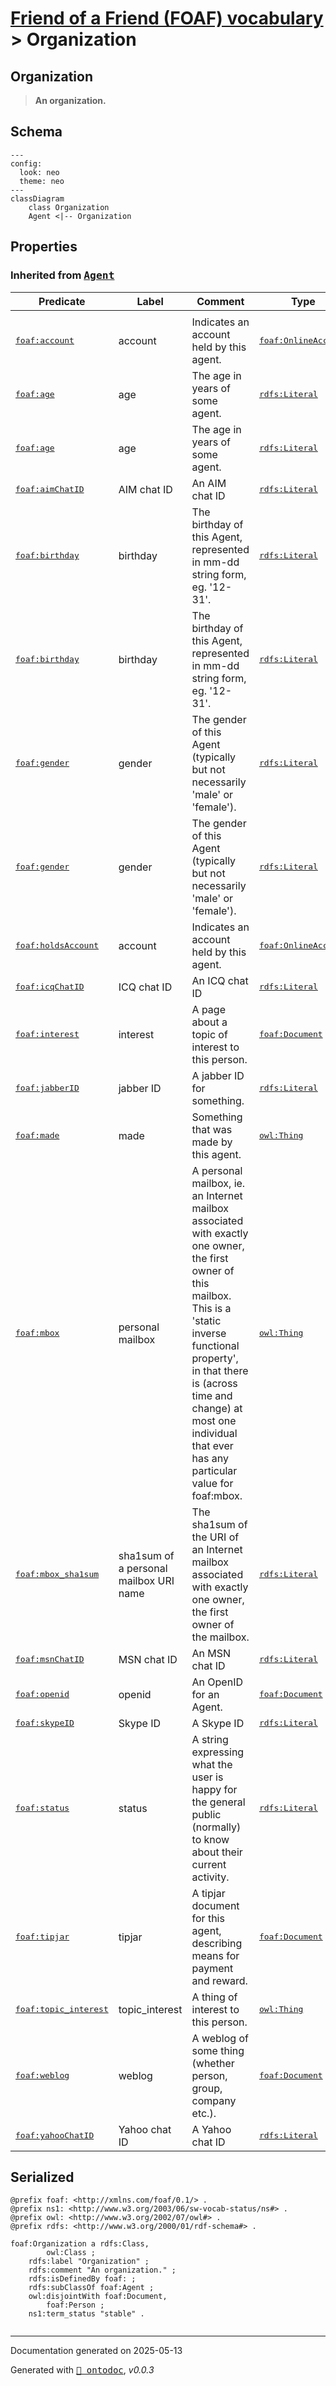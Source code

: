 # [Friend of a Friend (FOAF) vocabulary](../homepage.md) > Organization

## Organization

> **An organization.**

## Schema

```mermaid
---
config:
  look: neo
  theme: neo
---
classDiagram
    class Organization
    Agent <|-- Organization
```

## Properties

  
### Inherited from <kbd>[**Agent**](../class/Agent.md.md)</kbd>
| Predicate | Label | Comment | Type |
| -------------------------------- | -------------------------------- | ------------------------------------ | ---- |
| |
|<kbd>[foaf:account](../property/account.md)</kbd> | account | Indicates an account held by this agent. |<kbd>[foaf:OnlineAccount](../class/OnlineAccount.md)</kbd> | |
|<kbd>[foaf:age](../property/age.md)</kbd> | age | The age in years of some agent. |<kbd>[rdfs:Literal](<http://www.w3.org/2000/01/rdf-schema#Literal>)</kbd> | |
|<kbd>[foaf:age](../property/age.md)</kbd> | age | The age in years of some agent. |<kbd>[rdfs:Literal](<http://www.w3.org/2000/01/rdf-schema#Literal>)</kbd> | |
|<kbd>[foaf:aimChatID](../property/aimChatID.md)</kbd> | AIM chat ID | An AIM chat ID |<kbd>[rdfs:Literal](<http://www.w3.org/2000/01/rdf-schema#Literal>)</kbd> | |
|<kbd>[foaf:birthday](../property/birthday.md)</kbd> | birthday | The birthday of this Agent, represented in mm-dd string form, eg. '12-31'. |<kbd>[rdfs:Literal](<http://www.w3.org/2000/01/rdf-schema#Literal>)</kbd> | |
|<kbd>[foaf:birthday](../property/birthday.md)</kbd> | birthday | The birthday of this Agent, represented in mm-dd string form, eg. '12-31'. |<kbd>[rdfs:Literal](<http://www.w3.org/2000/01/rdf-schema#Literal>)</kbd> | |
|<kbd>[foaf:gender](../property/gender.md)</kbd> | gender | The gender of this Agent (typically but not necessarily 'male' or 'female'). |<kbd>[rdfs:Literal](<http://www.w3.org/2000/01/rdf-schema#Literal>)</kbd> | |
|<kbd>[foaf:gender](../property/gender.md)</kbd> | gender | The gender of this Agent (typically but not necessarily 'male' or 'female'). |<kbd>[rdfs:Literal](<http://www.w3.org/2000/01/rdf-schema#Literal>)</kbd> | |
|<kbd>[foaf:holdsAccount](../property/holdsAccount.md)</kbd> | account | Indicates an account held by this agent. |<kbd>[foaf:OnlineAccount](../class/OnlineAccount.md)</kbd> | |
|<kbd>[foaf:icqChatID](../property/icqChatID.md)</kbd> | ICQ chat ID | An ICQ chat ID |<kbd>[rdfs:Literal](<http://www.w3.org/2000/01/rdf-schema#Literal>)</kbd> | |
|<kbd>[foaf:interest](../property/interest.md)</kbd> | interest | A page about a topic of interest to this person. |<kbd>[foaf:Document](../class/Document.md)</kbd> | |
|<kbd>[foaf:jabberID](../property/jabberID.md)</kbd> | jabber ID | A jabber ID for something. |<kbd>[rdfs:Literal](<http://www.w3.org/2000/01/rdf-schema#Literal>)</kbd> | |
|<kbd>[foaf:made](../property/made.md)</kbd> | made | Something that was made by this agent. |<kbd>[owl:Thing](<http://www.w3.org/2002/07/owl#Thing>)</kbd> | |
|<kbd>[foaf:mbox](../property/mbox.md)</kbd> | personal mailbox | A  personal mailbox, ie. an Internet mailbox associated with exactly one owner, the first owner of this mailbox. This is a 'static inverse functional property', in that  there is (across time and change) at most one individual that ever has any particular value for foaf:mbox. |<kbd>[owl:Thing](<http://www.w3.org/2002/07/owl#Thing>)</kbd> | |
|<kbd>[foaf:mbox_sha1sum](../property/mbox_sha1sum.md)</kbd> | sha1sum of a personal mailbox URI name | The sha1sum of the URI of an Internet mailbox associated with exactly one owner, the  first owner of the mailbox. |<kbd>[rdfs:Literal](<http://www.w3.org/2000/01/rdf-schema#Literal>)</kbd> | |
|<kbd>[foaf:msnChatID](../property/msnChatID.md)</kbd> | MSN chat ID | An MSN chat ID |<kbd>[rdfs:Literal](<http://www.w3.org/2000/01/rdf-schema#Literal>)</kbd> | |
|<kbd>[foaf:openid](../property/openid.md)</kbd> | openid | An OpenID for an Agent. |<kbd>[foaf:Document](../class/Document.md)</kbd> | |
|<kbd>[foaf:skypeID](../property/skypeID.md)</kbd> | Skype ID | A Skype ID |<kbd>[rdfs:Literal](<http://www.w3.org/2000/01/rdf-schema#Literal>)</kbd> | |
|<kbd>[foaf:status](../property/status.md)</kbd> | status | A string expressing what the user is happy for the general public (normally) to know about their current activity. |<kbd>[rdfs:Literal](<http://www.w3.org/2000/01/rdf-schema#Literal>)</kbd> | |
|<kbd>[foaf:tipjar](../property/tipjar.md)</kbd> | tipjar | A tipjar document for this agent, describing means for payment and reward. |<kbd>[foaf:Document](../class/Document.md)</kbd> | |
|<kbd>[foaf:topic_interest](../property/topic_interest.md)</kbd> | topic_interest | A thing of interest to this person. |<kbd>[owl:Thing](<http://www.w3.org/2002/07/owl#Thing>)</kbd> | |
|<kbd>[foaf:weblog](../property/weblog.md)</kbd> | weblog | A weblog of some thing (whether person, group, company etc.). |<kbd>[foaf:Document](../class/Document.md)</kbd> | |
|<kbd>[foaf:yahooChatID](../property/yahooChatID.md)</kbd> | Yahoo chat ID | A Yahoo chat ID |<kbd>[rdfs:Literal](<http://www.w3.org/2000/01/rdf-schema#Literal>)</kbd> |



## Serialized

```ttl
@prefix foaf: <http://xmlns.com/foaf/0.1/> .
@prefix ns1: <http://www.w3.org/2003/06/sw-vocab-status/ns#> .
@prefix owl: <http://www.w3.org/2002/07/owl#> .
@prefix rdfs: <http://www.w3.org/2000/01/rdf-schema#> .

foaf:Organization a rdfs:Class,
        owl:Class ;
    rdfs:label "Organization" ;
    rdfs:comment "An organization." ;
    rdfs:isDefinedBy foaf: ;
    rdfs:subClassOf foaf:Agent ;
    owl:disjointWith foaf:Document,
        foaf:Person ;
    ns1:term_status "stable" .


```

---

Documentation generated on 2025-05-13

Generated with <kbd>[📑 ontodoc](https://github.com/StephaneBranly/ontodoc)</kbd>, *v0.0.3*